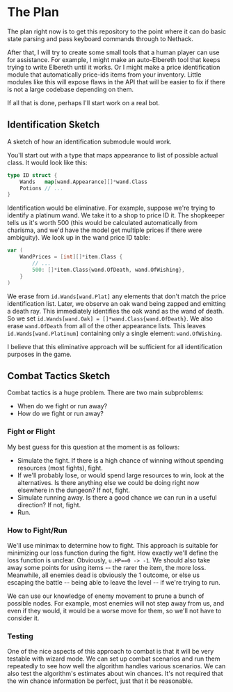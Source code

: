 # The Plan

The plan right now is to get this repository to the point where 
it can do basic state parsing and pass keyboard commands through
to Nethack.

After that, I will try to create some small tools that a human
player can use for assistance. For example, I might make
an auto-Elbereth tool that keeps trying to write Elbereth until
it works. Or I might make a price identification module
that automatically price-ids items from your inventory.
Little modules like this will expose flaws in the API that
will be easier to fix if there is not a large codebase depending
on them.

If all that is done, perhaps I'll start work on a real bot.

## Identification Sketch

A sketch of how an identification submodule would work.

You'll start out with a type that maps appearance to list of possible
actual class. It would look like this:

```Go
type ID struct {
	Wands   map[wand.Appearance][]*wand.Class
	Potions // ...
}
```

Identification would be eliminative. For example, suppose we're trying
to identify a platinum wand. We take it to a shop to price ID it. The shopkeeper
tells us it's worth 500 (this would be calculated automatically from
charisma, and we'd have the model get multiple prices if there were 
ambiguity). We look up in the wand price ID table:

```Go
var (
    WandPrices = [int][]*item.Class {
        // ...
        500: []*item.Class{wand.OfDeath, wand.OfWishing},
    }
)
```

We erase from `id.Wands[wand.Plat]` any elements that don't match the
price identification list. Later, we observe an oak wand being zapped and emitting
a death ray. This immediately identifies the oak wand as the wand of death.
So we set `id.Wands[wand.Oak] = []*wand.Class{wand.OfDeath}`. We also erase `wand.OfDeath`
from all of the other appearance lists. This leaves `id.Wands[wand.Platinum]` containing
only a single element: `wand.OfWishing`.

I believe that this eliminative approach will be sufficient for all identification purposes
in the game.

## Combat Tactics Sketch

Combat tactics is a huge problem. There are two main subproblems:

* When do we fight or run away?
* How do we fight or run away?

### Fight or Flight

My best guess for this question at the moment is as follows:

* Simulate the fight. If there is a high chance of winning without spending resources (most fights), fight.
* If we'll probably lose, or would spend large resources to win, look at the alternatives. Is there anything
else we could be doing right now elsewhere in the dungeon? If not, fight.
* Simulate running away. Is there a good chance we can run in a useful direction? If not, fight.
* Run.

### How to Fight/Run

We'll use minimax to determine how to fight. This approach is suitable for minimizing our
loss function during the fight. How exactly we'll define the loss function is unclear.
Obviously, `u.HP==0 -> -1`. We should also take away some points for using items -- the 
rarer the item, the more loss. Meanwhile, all enemies dead is obviously the 1 outcome, or
else us escaping the battle -- being able to leave the level -- if we're trying to run.

We can use our knowledge of enemy movement to prune a bunch of possible nodes. For example,
most enemies will not step away from us, and even if they would, it would be a worse move
for them, so we'll not have to consider it.

### Testing

One of the nice aspects of this approach to combat is that it will be very testable with
wizard mode. We can set up combat scenarios and run them repeatedly to see how well the algorithm
handles various scenarios. We can also test the algorithm's estimates about win chances.
It's not required that the win chance information be perfect, just that it be reasonable.